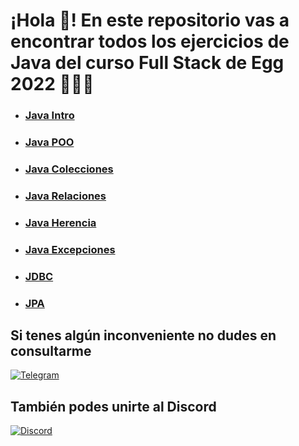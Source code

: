 # ¡Hola 👋! En este repositorio vas a encontrar todos los ejercicios de Java del curso Full Stack de Egg 2022 👨🏻‍💻 

- ### [Java Intro](https://github.com/Agslz/java-egg-fullstack/tree/main/Java%20Intro)
- ### [Java POO](https://github.com/Agslz/java-egg-fullstack/tree/main/Java%20POO)
- ### [Java Colecciones](https://github.com/Agslz/java-egg-fullstack/tree/main/Java%20Colecciones)
- ### [Java Relaciones](https://github.com/Agslz/java-egg-fullstack/tree/main/Java%20Relaciones)
- ### [Java Herencia](https://github.com/Agslz/java-egg-fullstack/tree/main/Java%20Herencia)
- ### [Java Excepciones](https://github.com/Agslz/java-egg-fullstack/tree/main/Java%20Excepciones)
- ### [JDBC](https://github.com/Agslz/java-egg-fullstack/tree/main/Java%20JDBC/Ejercicios%20Obligatorios/Ejercicio1)
- ### [JPA](https://github.com/Agslz/java-egg-fullstack/tree/main/Java%20JPA/Ejercicios%20Obligatorios/Ejercicio1)

## Si tenes algún inconveniente no dudes en consultarme

[![Telegram](https://img.shields.io/badge/Telegram-2CA5E0?style=for-the-badge&logo=telegram&logoColor=white)](https://t.me/Ags099)

## También podes unirte al Discord

[![Discord](https://img.shields.io/badge/Discord-7289DA?style=for-the-badge&logo=discord&logoColor=white)](https://discord.gg/KzB8YEhYv3)
